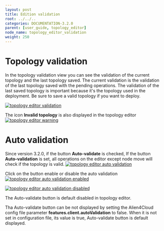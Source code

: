 ```yaml
---
layout: post
title: Edition validation
root: ../../..
categories: DOCUMENTATION-3.2.0
parent: [user_guide, topology_editor]
node_name: topology_editor_validation
weight: 250
---
```


# Topology validation

In the topology validation  view you can see the validation of the current topology and the last topology saved.
The current validation is the validation of the last topology saved with the pending operations.
The validation of the last saved topology is important because it's the topology used in the deployment.
Be sure to save a valid topology if you want to deploy.

[![topology editor validation](../../images/3.2.0/user_guide/topology_editor/topology_editor_validation.png)](../../images/3.2.0/user_guide/topology_editor/topology_editor_validation.png)


The icon **Invalid topology** is also displayed in the topology editor
[![topology editor warning](../../images/3.2.0/user_guide/topology_editor/topology_editor_validation_icon.png)](../../images/3.2.0/user_guide/topology_editor/topology_editor_validation_icon.png)


# Auto validation

Since version 3.2.0, if the button __Auto-validate__ is checked, If the button __Auto-validation__ is set, all operations on the editor except node move will check if the topology is valid. 
[![topology editor auto validation](../../images/3.2.0/user_guide/topology_editor/topology_editor_validation_icon_2.png)](../../images/3.2.0/user_guide/topology_editor/topology_editor_validation_icon_2.png)

Click on the button enable or disable the auto validation
[![topology editor auto validation enabled](../../images/3.2.0/user_guide/topology_editor/topology_editor_validation_auto_1.png)](../../images/3.2.0/user_guide/topology_editor/topology_editor_validation_auto_1.png)


[![topology editor auto validation disabled](../../images/3.2.0/user_guide/topology_editor/topology_editor_validation_auto_2.png)](../../images/3.2.0/user_guide/topology_editor/topology_editor_validation_auto_2.png)

The Auto-validate button is default disabled in topology editor.

Tha Auto-validate button can be not displayed by setting the Alien4Cloud config file parameter **features.client.autoValidation** to false.
When it is not set in configuration file, its value is true, Auto-validate button is default displayed.

